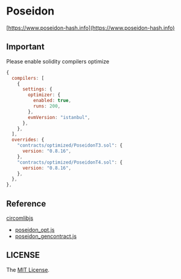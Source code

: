 # Poseidon
[https://www.poseidon-hash.info](https://www.poseidon-hash.info)

## Important
Please enable solidity compilers optimize
```js
{
  compilers: [
    {
      settings: {
        optimizer: {
          enabled: true,
          runs: 200,
        },
        evmVersion: "istanbul",
      },
    },
  ],
  overrides: {
    "contracts/optimized/PoseidonT3.sol": {
      version: "0.8.16",
    },
    "contracts/optimized/PoseidonT4.sol": {
      version: "0.8.16",
    },
  },
},
```

## Reference
[circomlibjs](https://github.com/iden3/circomlibjs)
- [poseidon_opt.js](https://github.com/iden3/circomlibjs/blob/main/src/poseidon_opt.js)
- [poseidon_gencontract.js](https://github.com/iden3/circomlibjs/blob/main/src/poseidon_gencontract.js)

## LICENSE
The [MIT License](LICENSE).
